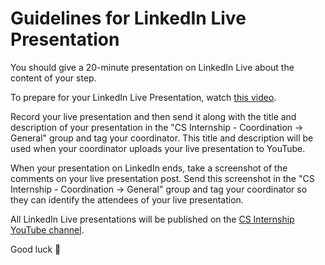 # Guidelines for LinkedIn Live Presentation

You should give a 20-minute presentation on LinkedIn Live about the content of your step.

To prepare for your LinkedIn Live Presentation, watch [this video](https://www.youtube.com/watch?v=MM47EKwACy4&feature=youtu.be).

Record your live presentation and then send it along with the title and description of your presentation in the "CS Internship - Coordination -> General" group and tag your coordinator. This title and description will be used when your coordinator uploads your live presentation to YouTube.

When your presentation on LinkedIn ends, take a screenshot of the comments on your live presentation post. Send this screenshot in the "CS Internship - Coordination -> General" group and tag your coordinator so they can identify the attendees of your live presentation.

All LinkedIn Live presentations will be published on the [CS Internship YouTube channel](https://www.youtube.com/@csinternship8859).

Good luck 🚀
